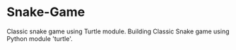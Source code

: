 # Snake-Game
Classic snake game using Turtle module.
Building Classic Snake game using Python module 'turtle'.

